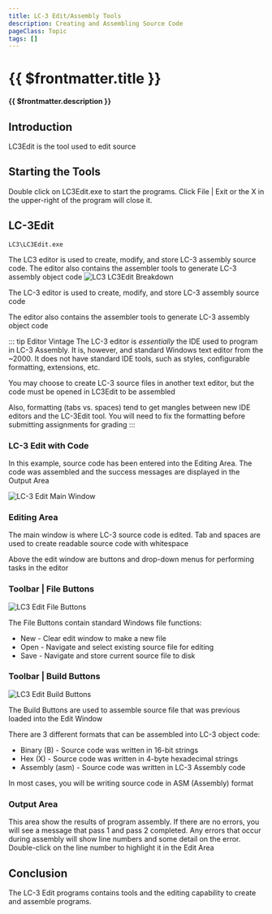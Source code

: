 ```yaml
---
title: LC-3 Edit/Assembly Tools
description: Creating and Assembling Source Code
pageClass: Topic
tags: []
---
```


# {{ $frontmatter.title }}

**{{ $frontmatter.description }}**

<KeyConcepts :ConceptArray= "[
  {
  Concept:'LC-3 Edit is the editing tool used for this course',
  Details:'Assembly programs are created in LC-3 Edit. They can be saved and loaded'
},
{
  Concept:'LC-3 Edit also assembles the source code',
  Details:'Assembling source code results in an object file that can be loaded into the Simulate tool for execution. Assembling is similar to compiling java source code'
}]" />

## Introduction

LC3Edit is the tool used to edit source

## Starting the Tools
Double click on LC3Edit.exe to start the programs.
Click File | Exit or the X in the upper-right of the program will close it.


## LC-3Edit
```LC3\LC3Edit.exe```

The LC3 editor is used to create, modify, and store LC-3 assembly source code. The editor also contains the assembler tools to generate LC-3 assembly object code
![LC3 LC3Edit Breakdown](/images/AssemblyProgramming/GettingStarted/LC3Edit_Breakdown.jpg)

The LC-3 editor is used to create, modify, and store LC-3 assembly source code

The editor also contains the assembler tools to generate LC-3 assembly object code

::: tip Editor Vintage
The LC-3 editor is *essentially* the IDE used to program in LC-3 Assembly. It is, however, and standard Windows text editor from the ~2000. It does not have standard IDE tools, such as styles, configurable formatting, extensions, etc.

You may choose to create LC-3 source files in another text editor, but the code must be opened in LC3Edit to be assembled

Also, formatting (tabs vs. spaces) tend to get mangles between new IDE editors and the LC-3Edit tool. You will need to fix the formatting before submitting assignments for grading
:::

### LC-3 Edit with Code
In this example, source code has been entered into the Editing Area. The code was assembled and the success messages are displayed in the Output Area

![LC-3 Edit Main Window](/images/AssemblyProgramming/GettingStarted/LC3EditMain.png)

### Editing Area
The main window is where LC-3 source code is edited. Tab and spaces are used to create readable source code with whitespace

Above the edit window are buttons and drop-down menus for performing tasks in the editor

### Toolbar | File Buttons
![LC3 Edit File Buttons](/images/AssemblyProgramming/GettingStarted/LC3EditFileBtns.png)

The File Buttons contain standard Windows file functions:
* New - Clear edit window to make a new file
* Open - Navigate and select existing source file for editing
* Save - Navigate and store current source file to disk

### Toolbar | Build Buttons
![LC3 Edit Build Buttons](/images/AssemblyProgramming/GettingStarted/LC3EditBuildBtns.png)

The Build Buttons are used to assemble source file that was previous loaded into the Edit Window

There are 3 different formats that can be assembled into LC-3 object code:
* Binary (B) - Source code was written in 16-bit strings
* Hex (X) - Source code was written in 4-byte hexadecimal strings
* Assembly (asm) - Source code was written in LC-3 Assembly code

In most cases, you will be writing source code in ASM (Assembly) format

### Output Area

This area show the results of program assembly. If there are no errors, you will see a message that pass 1 and pass 2 completed. Any errors that occur during assembly will show line numbers and some detail on the error. Double-click on the line number to highlight it in the Edit Area

## Conclusion

The LC-3 Edit programs contains tools and the editing capability to create and assemble programs.